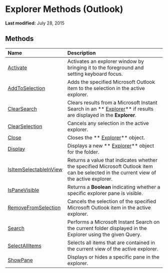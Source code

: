 
# Explorer Methods (Outlook)

 **Last modified:** July 28, 2015


## Methods



|**Name**|**Description**|
|:-----|:-----|
| [Activate](53f33d64-7a33-6772-4abc-fe328d3abb57.md)|Activates an explorer window by bringing it to the foreground and setting keyboard focus.|
| [AddToSelection](b85ad121-9e26-0782-3c5e-7651499f8e66.md)|Adds the specified Microsoft Outlook item to the selection in the active explorer.|
| [ClearSearch](644b6012-0b87-b4cb-6104-6f05b5c4dcc5.md)|Clears results from a Microsoft Instant Search in an  ** [Explorer](026591e5-049f-503a-4166-34e6dbc225fb.md)** if results are displayed in the **Explorer**.|
| [ClearSelection](2809b5fb-961e-fb2a-a74d-fffa4484c838.md)|Cancels any selection in the active explorer.|
| [Close](df5ecd62-066a-0b46-3a5c-e7d955677f4a.md)|Closes the  ** [Explorer](026591e5-049f-503a-4166-34e6dbc225fb.md)** object.|
| [Display](3d93be5a-90af-af60-c16a-ec15d87f4d97.md)|Displays a new  ** [Explorer](026591e5-049f-503a-4166-34e6dbc225fb.md)** object for the folder.|
| [IsItemSelectableInView](a2ec8bbb-0f24-6db6-05a8-1b8375b71da7.md)|Returns a value that indicates whether the specified Microsoft Outlook item can be selected in the current view of the active explorer.|
| [IsPaneVisible](d547978a-f6b4-06ea-2358-8b6a81230240.md)|Returns a  **Boolean** indicating whether a specific explorer pane is visible.|
| [RemoveFromSelection](f31bc78f-500e-2f73-ea14-8d5f19cd44e9.md)|Cancels the selection of the specified Microsoft Outlook item in the active explorer.|
| [Search](d4dc7ae5-c24f-90df-f52e-e0b73293e25d.md)|Performs a Microsoft Instant Search on the current folder displayed in the Explorer using the given Query.|
| [SelectAllItems](05b3169a-5f27-2169-5ac5-1d64951d6430.md)|Selects all items that are contained in the current view of the active explorer. |
| [ShowPane](3d2c9dd5-b660-e160-36db-73c23f95a7a2.md)|Displays or hides a specific pane in the explorer.|
